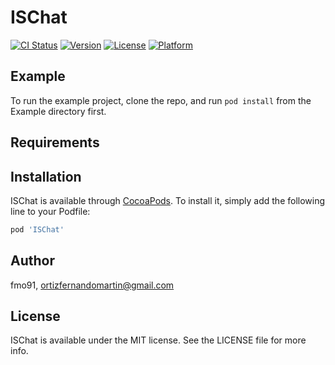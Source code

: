 # ISChat

[![CI Status](https://img.shields.io/travis/fmo91/ISChat.svg?style=flat)](https://travis-ci.org/fmo91/ISChat)
[![Version](https://img.shields.io/cocoapods/v/ISChat.svg?style=flat)](https://cocoapods.org/pods/ISChat)
[![License](https://img.shields.io/cocoapods/l/ISChat.svg?style=flat)](https://cocoapods.org/pods/ISChat)
[![Platform](https://img.shields.io/cocoapods/p/ISChat.svg?style=flat)](https://cocoapods.org/pods/ISChat)

## Example

To run the example project, clone the repo, and run `pod install` from the Example directory first.

## Requirements

## Installation

ISChat is available through [CocoaPods](https://cocoapods.org). To install
it, simply add the following line to your Podfile:

```ruby
pod 'ISChat'
```

## Author

fmo91, ortizfernandomartin@gmail.com

## License

ISChat is available under the MIT license. See the LICENSE file for more info.
